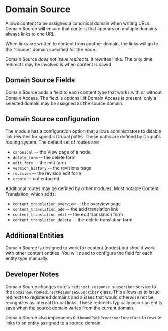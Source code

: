 Domain Source
======

Allows content to be assigned a canonical domain when writing URLs. Domain
Source will ensure that content that appears on multiple domains always
links to one URL.

When links are written to content from another domain, the links will go to
the "source" domain specified for the node.

Domain Source *does not issue redirects*. It rewrites links. The only time
redirects may be involved is when content is saved.

Domain Source Fields
-----

Domain Source adds a field to each content type that works with or without
Domain Access. The field is optional. If Domain Access is present, only a
selected domain may be assigned as the source domain.

Domain Source configuration
-----

The module has a configuration option that allows administrators to disable
link rewrites for specific Drupal paths. These paths are defined by
Drupal's routing system. The default set of routes are:

* `canonical` -- the View page of a node
* `delete_form` -- the delete form
* `edit_form` -- the edit form
* `version_history` -- the revisions page
* `revision` -- the revision edit form
* `create` -- not enforced

Additional routes may be defined by other modules. Most notable Content
Translation, which adds:

* `content_translation_overview` -- the overview page
* `content_translation_add` -- the add translation link
* `content_translation_edit` -- the edit translation form
* `content_translation_delete` -- the delete translation form

Additional Entities
-----

Domain Source is designed to work for content (nodes) but should work with
other content entities. You will need to configure the field for each
entity type manually.

Developer Notes
-----

Domain Source changes core's `redirect_response_subscriber` service to the
`DomainSourceRedirectResponseSubscriber` class. This allows us to issue
redirects to registered domains and aliases that would otherwise not be
recognizes as internal Drupal links. These redirects typically occur on
entity save when the source domain varies from the current domain.

Domain Source also implements `OutboundPathProcessorInterface` to rewrite
links to an entity assigned to a source domain.
